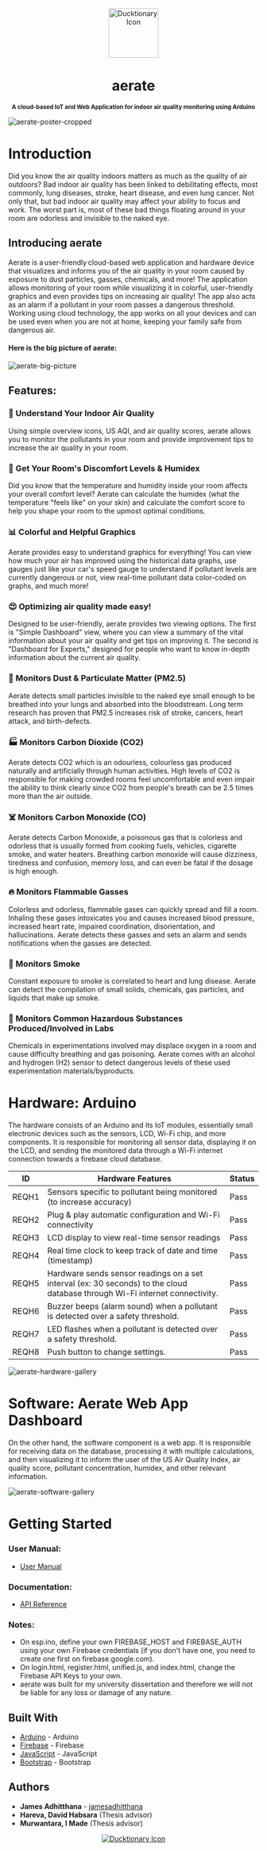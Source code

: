 <div align="center">
<a href="https://aerate.web.app/"><img src="https://raw.githubusercontent.com/jamesadhitthana/aerate/main/Source%20Code%20-%20Web%20App/aerate-a-only-logo.png?token=AINQE252Z5HX6QFZJNXDNQK7RA7OE" alt="Ducktionary Icon" width="100" height="100"></a>
<h1 >aerate</h1>
<p ><sup><b>A cloud-based IoT and Web Application for indoor air quality monitoring using Arduino </b></sup></p>
</div>

![aerate-poster-cropped](https://raw.githubusercontent.com/jamesadhitthana/aerate/main/Documentation/James%20Adhitthana%20-%20aerate%20Poster%20-%20cropped.jpg?token=AINQE23PEVUTNR56DMQ7HBC7RCDJ2)

# Introduction

Did you know the air quality indoors matters as much as the quality of air outdoors? Bad indoor air quality has been linked to debilitating effects, most commonly, lung diseases, stroke, heart disease, and even lung cancer. Not only that, but bad indoor air quality may affect your ability to focus and work. The worst part is, most of these bad things floating around in your room are odorless and invisible to the naked eye.

## Introducing aerate

Aerate is a user-friendly cloud-based web application and hardware device that visualizes and informs you of the air quality in your room caused by exposure to dust particles, gasses, chemicals, and more! The application allows monitoring of your room while visualizing it in colorful, user-friendly graphics and even provides tips on increasing air quality! The app also acts as an alarm if a pollutant in your room passes a dangerous threshold.
Working using cloud technology, the app works on all your devices and can be used even when you are not at home, keeping your family safe from dangerous air.

#### Here is the big picture of aerate:

![aerate-big-picture](https://raw.githubusercontent.com/jamesadhitthana/aerate/main/Documentation/big%20picture%20-%20aerate%20james%20adhitthana.PNG?token=AINQE27SD77XLLRNLTDN3E27RA6HO)

## Features:

### 🏡 Understand Your Indoor Air Quality

Using simple overview icons, US AQI, and air quality scores, aerate allows you to monitor the pollutants in your room and provide improvement tips to increase the air quality in your room.

### 🧖 Get Your Room's Discomfort Levels & Humidex

Did you know that the temperature and humidity inside your room affects your overall comfort level? Aerate can calculate the humidex (what the temperature "feels like" on your skin) and calculate the comfort score to help you shape your room to the upmost optimal conditions.

### 📊 Colorful and Helpful Graphics

Aerate provides easy to understand graphics for everything! You can view how much your air has improved using the historical data graphs, use gauges just like your car's speed gauge to understand if pollutant levels are currently dangerous or not, view real-time pollutant data color-coded on graphs, and much more!

### 😍 Optimizing air quality made easy!

Designed to be user-friendly, aerate provides two viewing options. The first is "Simple Dashboard" view, where you can view a summary of the vital information about your air quality and get tips on improving it. The second is "Dashboard for Experts," designed for people who want to know in-depth information about the current air quality.

### 🧹 Monitors Dust & Particulate Matter (PM2.5)

Aerate detects small particles invisible to the naked eye small enough to be breathed into your lungs and absorbed into the bloodstream. Long term research has proven that PM2.5 increases risk of stroke, cancers, heart attack, and birth-defects.

### 🏭 Monitors Carbon Dioxide (CO2)

Aerate detects CO2 which is an odourless, colourless gas produced naturally and artificially through human activities. High levels of CO2 is responsible for making crowded rooms feel uncomfortable and even impair the ability to think clearly since CO2 from people's breath can be 2.5 times more than the air outside.

### ☠️ Monitors Carbon Monoxide (CO)

Aerate detects Carbon Monoxide, a poisonous gas that is colorless and odorless that is usually formed from cooking fuels, vehicles, cigarette smoke, and water heaters. Breathing carbon monoxide will cause dizziness, tiredness and confusion, memory loss, and can even be fatal if the dosage is high enough.

### 🔥 Monitors Flammable Gasses

Colorless and odorless, flammable gases can quickly spread and fill a room. Inhaling these gases intoxicates you and causes increased blood pressure, increased heart rate, impaired coordination, disorientation, and hallucinations. Aerate detects these gasses and sets an alarm and sends notifications when the gasses are detected.

### 🚬 Monitors Smoke

Constant exposure to smoke is correlated to heart and lung disease. Aerate can detect the compilation of small solids, chemicals, gas particles, and liquids that make up smoke.

### 🧪 Monitors Common Hazardous Substances Produced/Involved in Labs

Chemicals in experimentations involved may displace oxygen in a room and cause difficulty breathing and gas poisoning. Aerate comes with an alcohol and hydrogen (H2) sensor to detect dangerous levels of these used experimentation materials/byproducts.

# Hardware: Arduino

The hardware consists of an Arduino and its IoT modules, essentially small electronic devices such as the sensors, LCD, Wi-Fi chip, and more components. It is responsible for monitoring all sensor data, displaying it on the LCD, and sending the monitored data through a Wi-Fi internet connection towards a firebase cloud database.

<!-- Table -->

| ID    | Hardware Features                                                                                                            | Status |
| ----- | ---------------------------------------------------------------------------------------------------------------------------- | ------ |
| REQH1 | Sensors specific to pollutant being monitored (to increase accuracy)                                                         | Pass   |
| REQH2 | Plug & play automatic configuration and Wi-Fi connectivity                                                                   | Pass   |
| REQH3 | LCD display to view real-time sensor readings                                                                                | Pass   |
| REQH4 | Real time clock to keep track of date and time (timestamp)                                                                   | Pass   |
| REQH5 | Hardware sends sensor readings on a set interval (ex: 30 seconds) to the cloud database through Wi-Fi internet connectivity. | Pass   |
| REQH6 | Buzzer beeps (alarm sound) when a pollutant is detected over a safety threshold.                                             | Pass   |
| REQH7 | LED flashes when a pollutant is detected over a safety threshold.                                                            | Pass   |
| REQH8 | Push button to change settings.                                                                                              | Pass   |

<!-- END OF: Table -->

![aerate-hardware-gallery](https://raw.githubusercontent.com/jamesadhitthana/aerate/main/Documentation/hardware%20aerate%20james%20adhitthana.PNG?token=AINQE25IGVJUBHVKCWLEFX27RCCYG)

# Software: Aerate Web App Dashboard

On the other hand, the software component is a web app. It is responsible for receiving data on the database, processing it with multiple calculations, and then visualizing it to inform the user of the US Air Quality Index, air quality score, pollutant concentration, humidex, and other relevant information.

![aerate-software-gallery](https://raw.githubusercontent.com/jamesadhitthana/aerate/main/Documentation/software%20aerate%20james%20adhitthana.png?token=AINQE272IQWZF3THTK6POE27RFGMG)

# Getting Started

### User Manual:

- [User Manual](https://github.com/jamesadhitthana/aerate/raw/main/Documentation/User%20Manual.pdf)

### Documentation:

- [API Reference](https://github.com/jamesadhitthana/aerate/raw/main/Documentation/API%20Reference.pdf)

### Notes:

- On esp.ino, define your own FIREBASE_HOST and FIREBASE_AUTH using your own Firebase credentials (if you don't have one, you need to create one first on firebase.google.com).
- On login.html, register.html, unified.js, and index.html, change the Firebase API Keys to your own.
- aerate was built for my university dissertation and therefore we will not be liable for any loss or damage of any nature.

## Built With

- [Arduino](https://www.arduino.cc/) - Arduino
- [Firebase](https://firebase.google.com/) - Firebase
- [JavaScript](https://www.javascript.com/) - JavaScript
- [Bootstrap](https://getbootstrap.com/) - Bootstrap

## Authors

- **James Adhitthana** - [jamesadhitthana](https://github.com/jamesadhitthana)
- **Hareva, David Habsara** (Thesis advisor)
- **Murwantara, I Made** (Thesis advisor)

<!-- ![screenshot-aerate-end](https://raw.githubusercontent.com/jamesadhitthana/aerate/main/Source%20Code%20-%20Web%20App/aerate-logo-top.png?token=AINQE24KXG7NT7GTSP6AQJK7RA7FW) -->

<div align="center">
<a href="https://aerate.web.app/"><img src="https://raw.githubusercontent.com/jamesadhitthana/aerate/main/Source%20Code%20-%20Web%20App/aerate-logo-top.png?token=AINQE24KXG7NT7GTSP6AQJK7RA7FW" alt="Ducktionary Icon" ></a>

</div>
